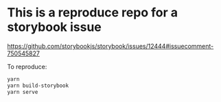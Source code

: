 # This is a reproduce repo for a storybook issue

https://github.com/storybookjs/storybook/issues/12444#issuecomment-750545827

To reproduce:

```sh
yarn
yarn build-storybook
yarn serve
```
